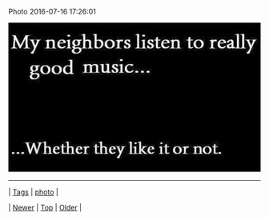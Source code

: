 <!--
title: Photo 2016-07-16 17
date: 2020-06-28T15:27:00.122Z
tags: photo
-->


Photo 2016-07-16 17:26:01

![](147501198112-0.jpg)

<!--BOTTOM-POST-NAVIGATION-->
---

| [Tags](tags.md) | [photo](tag-photo.md) |

| [Newer](147497184029.md) | [Top](index.md) | [Older](147536181404.md) |